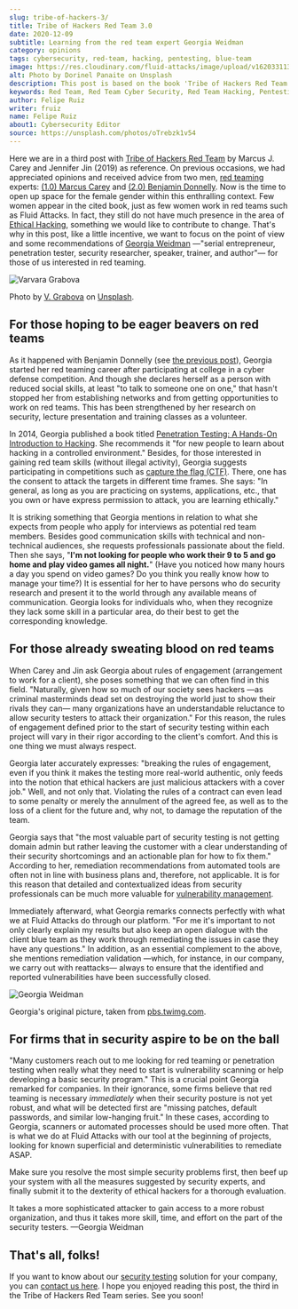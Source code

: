 ```yaml
---
slug: tribe-of-hackers-3/
title: Tribe of Hackers Red Team 3.0
date: 2020-12-09
subtitle: Learning from the red team expert Georgia Weidman
category: opinions
tags: cybersecurity, red-team, hacking, pentesting, blue-team
image: https://res.cloudinary.com/fluid-attacks/image/upload/v1620331131/blog/tribe-of-hackers-3/cover_rids16.webp
alt: Photo by Dorinel Panaite on Unsplash
description: This post is based on the book 'Tribe of Hackers Red Team' by Carey and Jin. Here we share content from the interview with Georgia Weidman.
keywords: Red Team, Red Team Cyber Security, Red Team Hacking, Pentesting, Ethical Hacking, Blue Team, Knowledge, Tribe Of Hackers
author: Felipe Ruiz
writer: fruiz
name: Felipe Ruiz
about1: Cybersecurity Editor
source: https://unsplash.com/photos/oTrebzk1v54
---
```


Here we are in a third post with [Tribe of Hackers Red
Team](https://www.amazon.com/Tribe-Hackers-Red-Team-Cybersecurity/dp/1119643325)
by Marcus J. Carey and Jennifer Jin (2019) as reference.
On previous occasions,
we had appreciated opinions
and received advice from two men,
[red teaming](../../solutions/red-teaming/) experts:
[(1.0) Marcus Carey](../tribe-of-hackers-1/) and
[(2.0) Benjamin Donnelly](../tribe-of-hackers-2/).
Now is the time to open up space for the female gender
within this enthralling context.
Few women appear in the cited book,
just as few women work in red teams such as Fluid Attacks.
In fact,
they still do not have much presence
in the area of [Ethical Hacking](../../solutions/ethical-hacking/),
something we would like to contribute to change.
That's why in this post,
like a little incentive,
we want to focus on the point of view
and some recommendations of [Georgia Weidman](https://twitter.com/georgiaweidman)
—"serial entrepreneur,
penetration tester, security researcher, speaker,
trainer, and author"—
for those of us interested in red teaming.

<div class="imgblock">

![Varvara Grabova](https://res.cloudinary.com/fluid-attacks/image/upload/v1620331132/blog/tribe-of-hackers-3/varvara_v5ioff.webp)

<div class="title">

Photo by [V. Grabova](https://unsplash.com/@santabarbara77)
on [Unsplash](https://unsplash.com/photos/6Jm_LSrf4Zc).

</div>

</div>

## For those hoping to be eager beavers on red teams

As it happened with Benjamin Donnelly
(see [the previous post](../tribe-of-hackers-2/)),
Georgia started her red teaming career
after participating at college in a cyber defense competition.
And though she declares herself as a person
with reduced social skills,
at least "to talk to someone one on one,"
that hasn't stopped her from establishing networks
and from getting opportunities to work on red teams.
This has been strengthened by her research on security,
lecture presentation and training classes as a volunteer.

In 2014,
Georgia published a book
titled [Penetration Testing: A Hands-On Introduction to Hacking](https://www.amazon.com/Penetration-Testing-Hands-Introduction-Hacking/dp/1593275641).
She recommends it
"for new people to learn about hacking in a controlled environment."
Besides,
for those interested in gaining red team skills
(without illegal activity),
Georgia suggests participating in competitions
such as [capture the flag (CTF)](https://medium.com/@thehackersmeetup/beginners-guide-to-capture-the-flag-ctf-71a1cbd9d27c).
There,
one has the consent to attack the targets in different time frames.
She says:
"In general,
as long as you are practicing on systems,
applications, etc.,
that you own or have express permission to attack,
you are learning ethically."

It is striking something that Georgia mentions
in relation to what she expects from people
who apply for interviews as potential red team members.
Besides good communication skills
with technical and non-technical audiences,
she requests professionals passionate about the field.
Then she says,
"**I'm not looking for people who work their 9 to 5
and go home and play video games all night.**"
(Have you noticed how many hours a day you spend on video games?
Do you think you really know how to manage your time?)
It is essential for her to have persons
who do security research
and present it to the world
through any available means of communication.
Georgia looks for individuals who,
when they recognize they lack some skill in a particular area,
do their best to get the corresponding knowledge.

<div>
<cta-banner
buttontxt="Read more"
link="/solutions/red-teaming/"
title="Get started with Fluid Attacks' Red Teaming solution right now"
/>
</div>

## For those already sweating blood on red teams

When Carey and Jin ask Georgia about rules of engagement
(arrangement to work for a client),
she poses something that we can often find in this field.
"Naturally,
given how so much of our society sees hackers
—as criminal masterminds dead set on destroying the world
just to show their rivals they can—
many organizations have an understandable reluctance
to allow security testers to attack their organization."
For this reason,
the rules of engagement
defined prior to the start of security testing within each project
will vary in their rigor according to the client's comfort.
And this is one thing we must always respect.

Georgia later accurately expresses:
"breaking the rules of engagement,
even if you think it makes the testing more real-world authentic,
only feeds into the notion
that ethical hackers are just malicious attackers
with a cover job."
Well,
and not only that.
Violating the rules of a contract can even lead to some penalty
or merely the annulment of the agreed fee,
as well as to the loss of a client for the future and,
why not,
to damage the reputation of the team.

Georgia says that
"the most valuable part of security testing is not getting domain admin
but rather leaving the customer
with a clear understanding of their security shortcomings
and an actionable plan for how to fix them."
According to her,
remediation recommendations from automated tools are often not in line
with business plans and,
therefore,
not applicable.
It is for this reason that
detailed and contextualized ideas from security professionals can be much more
valuable for [vulnerability management](../../solutions/vulnerability-management/).

Immediately afterward,
what Georgia remarks connects perfectly
with what we at Fluid Attacks do
through our platform.
"For me it's important to not only clearly explain my results
but also keep an open dialogue with the client blue team
as they work through remediating the issues
in case they have any questions."
In addition,
as an essential complement to the above,
she mentions remediation validation
—which, for instance, in our company,
we carry out with reattacks—
always to ensure that
the identified and reported vulnerabilities have been successfully closed.

<div class="imgblock">

![Georgia Weidman](https://res.cloudinary.com/fluid-attacks/image/upload/v1620331131/blog/tribe-of-hackers-3/weidman_svdpmi.webp)

<div class="title">

Georgia's original picture,
taken from [pbs.twimg.com](https://pbs.twimg.com/media/CrYuOfaWcAAXM3u.jpg).

</div>

</div>

## For firms that in security aspire to be on the ball

"Many customers reach out to me
looking for red teaming or penetration testing
when really what they need to start is vulnerability scanning
or help developing a basic security program."
This is a crucial point Georgia remarked for companies.
In their ignorance,
some firms believe that
red teaming is necessary *immediately*
when their security posture is not yet robust,
and what will be detected first are "missing patches,
default passwords, and similar low-hanging fruit."
In these cases,
according to Georgia,
scanners or automated processes should be used more often.
That is what we do at Fluid Attacks with our tool
at the beginning of projects,
looking for known superficial and deterministic vulnerabilities
to remediate ASAP.

Make sure you resolve the most simple security problems first,
then beef up your system with all the measures suggested by security experts,
and finally submit it to the dexterity of ethical hackers
for a thorough evaluation.

<quote-box>

It takes a more sophisticated attacker
to gain access to a more robust organization,
and thus it takes more skill, time, and effort
on the part of the security testers.
—Georgia Weidman

</quote-box>

## That's all, folks!

If you want to know about our [security testing](../../solutions/security-testing/)
solution for your company,
you can [contact us here](../../contact-us/).
I hope you enjoyed reading this post,
the third in the Tribe of Hackers Red Team series.
See you soon\!
